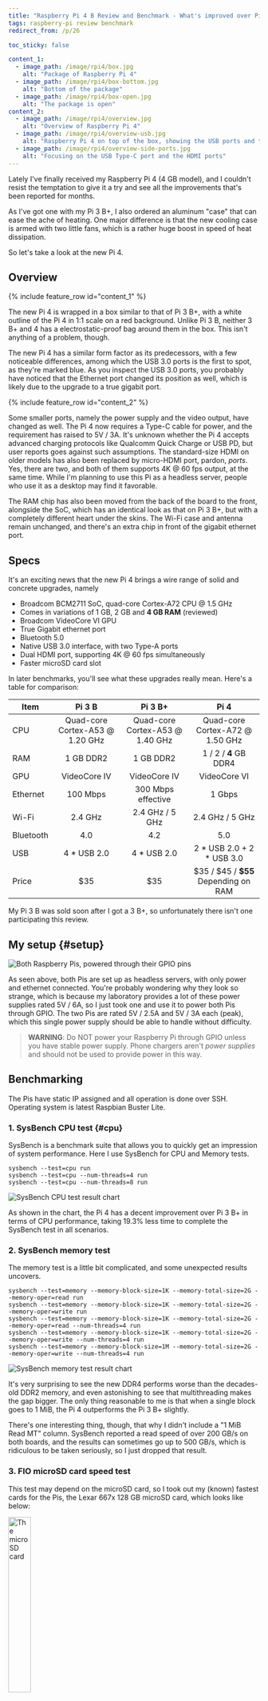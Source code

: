 ```yaml
---
title: "Raspberry Pi 4 B Review and Benchmark - What's improved over Pi 3 B+"
tags: raspberry-pi review benchmark
redirect_from: /p/26

toc_sticky: false

content_1:
  - image_path: /image/rpi4/box.jpg
    alt: "Package of Raspberry Pi 4"
  - image_path: /image/rpi4/box-bottom.jpg
    alt: "Bottom of the package"
  - image_path: /image/rpi4/box-open.jpg
    alt: "The package is open"
content_2:
  - image_path: /image/rpi4/overview.jpg
    alt: "Overview of Raspberry Pi 4"
  - image_path: /image/rpi4/overview-usb.jpg
    alt: "Raspberry Pi 4 on top of the box, showing the USB ports and the Ethernet port"
  - image_path: /image/rpi4/overview-side-ports.jpg
    alt: "Focusing on the USB Type-C port and the HDMI ports"
---
```


Lately I've finally received my Raspberry Pi 4 (4 GB model), and I couldn't resist the temptation to give it a try and see all the improvements that's been reported for months.

As I've got one with my Pi 3 B+, I also ordered an aluminum "case" that can ease the ache of heating. One major difference is that the new cooling case is armed with two little fans, which is a rather huge boost in speed of heat dissipation.

So let's take a look at the new Pi 4.

## Overview

{% include feature_row id="content_1" %}

The new Pi 4 is wrapped in a box similar to that of Pi 3 B+, with a white outline of the Pi 4 in 1:1 scale on a red background. Unlike Pi 3 B, neither 3 B+ and 4 has a electrostatic-proof bag around them in the box. This isn't anything of a problem, though.

The new Pi 4 has a similar form factor as its predecessors, with a few noticeable differences, among which the USB 3.0 ports is the first to spot, as they're marked blue. As you inspect the USB 3.0 ports, you probably have noticed that the Ethernet port changed its position as well, which is likely due to the upgrade to a true gigabit port.

{% include feature_row id="content_2" %}

Some smaller ports, namely the power supply and the video output, have changed as well. The Pi 4 now requires a Type-C cable for power, and the requirement has raised to 5V / 3A. It's unknown whether the Pi 4 accepts advanced charging protocols like Qualcomm Quick Charge or USB PD, but user reports goes against such assumptions. The standard-size HDMI on older models has also been replaced by micro-HDMI port, pardon, *ports*. Yes, there are two, and both of them supports 4K @ 60 fps output, at the same time. While I'm planning to use this Pi as a headless server, people who use it as a desktop may find it favorable.

The RAM chip has also been moved from the back of the board to the front, alongside the SoC, which has an identical look as that on Pi 3 B+, but with a completely different heart under the skins. The Wi-Fi case and antenna remain unchanged, and there's an extra chip in front of the gigabit ethernet port.

## Specs

It's an exciting news that the new Pi 4 brings a wire range of solid and concrete upgrades, namely

- Broadcom BCM2711 SoC, quad-core Cortex-A72 CPU @ 1.5 GHz
- Comes in variations of 1 GB, 2 GB and **4 GB RAM** (reviewed)
- Broadcom VideoCore VI GPU
- True Gigabit ethernet port
- Bluetooth 5.0
- Native USB 3.0 interface, with two Type-A ports
- Dual HDMI port, supporting 4K @ 60 fps simultaneously
- Faster microSD card slot

In later benchmarks, you'll see what these upgrades really mean. Here's a table for comparison:

| Item      |                Pi 3 B                |               Pi 3 B+                |                     Pi 4                     |
| --------- | :----------------------------------: | :----------------------------------: | :------------------------------------------: |
| CPU       | Quad-core<br />Cortex-A53 @ 1.20 GHz | Quad-core<br />Cortex-A53 @ 1.40 GHz |     Quad-core<br />Cortex-A72 @ 1.50 GHz     |
| RAM       |              1 GB DDR2               |              1 GB DDR2               |            1 / 2 / **4** GB DDR4             |
| GPU       |             VideoCore IV             |             VideoCore IV             |                 VideoCore VI                 |
| Ethernet  |               100 Mbps               |          300 Mbps effective          |                    1 Gbps                    |
| Wi-Fi     |               2.4 GHz                |           2.4 GHz / 5 GHz            |               2.4 GHz / 5 GHz                |
| Bluetooth |                 4.0                  |                 4.2                  |                     5.0                      |
| USB       |             4 \* USB 2.0             |             4 \* USB 2.0             |         2 \* USB 2.0 + 2 \* USB 3.0          |
| Price     |                 \$35                 |                 \$35                 | \$35 / \$45 / **\$55**<br />Depending on RAM |

My Pi 3 B was sold soon after I got a 3 B+, so unfortunately there isn't one participating this review.

## My setup {#setup}

![Both Raspberry Pis, powered through their GPIO pins](/image/rpi4/rpis-powered.jpg)

As seen above, both Pis are set up as headless servers, with only power and ethernet connected. You're probably wondering why they look so strange, which is because my laboratory provides a lot of these power supplies rated 5V / 6A, so I just took one and use it to power both Pis through GPIO. The two Pis are rated 5V / 2.5A and 5V / 3A each (peak), which this single power supply should be able to handle without difficulty.

> **WARNING**: Do NOT power your Raspberry Pi through GPIO unless you have stable power supply. Phone chargers aren't *power supplies* and should not be used to provide power in this way.

## Benchmarking

The Pis have static IP assigned and all operation is done over SSH. Operating system is latest Raspbian Buster Lite.

### 1. SysBench CPU test {#cpu}

SysBench is a benchmark suite that allows you to quickly get an impression of system performance. Here I use SysBench for CPU and Memory tests.

```shell
sysbench --test=cpu run
sysbench --test=cpu --num-threads=4 run
sysbench --test=cpu --num-threads=8 run
```

![SysBench CPU test result chart](/image/rpi4/chart/sysbench-cpu.png)

As shown in the chart, the Pi 4 has a decent improvement over Pi 3 B+ in terms of CPU performance, taking 19.3% less time to complete the SysBench test in all scenarios.

### 2. SysBench memory test

The memory test is a little bit complicated, and some unexpected results uncovers.

```shell
sysbench --test=memory --memory-block-size=1K --memory-total-size=2G --memory-oper=read run
sysbench --test=memory --memory-block-size=1K --memory-total-size=2G --memory-oper=write run
sysbench --test=memory --memory-block-size=1K --memory-total-size=2G --memory-oper=read --num-threads=4 run
sysbench --test=memory --memory-block-size=1K --memory-total-size=2G --memory-oper=write --num-threads=4 run
sysbench --test=memory --memory-block-size=1M --memory-total-size=2G --memory-oper=write --num-threads=4 run
```

![SysBench memory test result chart](/image/rpi4/chart/sysbench-memory.png)

It's very surprising to see the new DDR4 performs worse than the decades-old DDR2 memory, and even astonishing to see that multithreading makes the gap bigger. The only thing reasonable to me is that when a single block goes to 1 MiB, the Pi 4 outperforms the Pi 3 B+ slightly.

There's one interesting thing, though, that why I didn't include a "1 MiB Read MT" column. SysBench reported a read speed of over 200 GB/s on both boards, and the results can sometimes go up to 500 GB/s, which is ridiculous to be taken seriously, so I just dropped that result.

### 3. FIO microSD card speed test

This test may depend on the microSD card, so I took out my (known) fastest cards for the Pis, the Lexar 667x 128 GB microSD card, which looks like below:

<img src="/image/rpi4/microsd-card.jpg" alt="The microSD card" width="30%">

I use `fio` for the disk (microSD card) I/O performance testing tool. Because I'm familiar with Crystal DiskMark, I tuned the command-line options of `fio` to match the specs of CDM.

```shell
fio --loops=5 --size=500m --filename=fiotest.tmp --stonewall --ioengine=libaio --direct=1 \
  --name=SeqRead --bs=1m --rw=read \
  --name=SeqWrite --bs=1m --rw=write \
  --name=512Kread --bs=512k --rw=randread \
  --name=512Kwrite --bs=512k --rw=randwrite \
  --name=4KQD32read --bs=4k --iodepth=32 --rw=randread \
  --name=4KQD32write --bs=4k --iodepth=32 --rw=randwrite \
  --name=4Kread --bs=4k --rw=randread \
  --name=4Kwrite --bs=4k --rw=randwrite
```

![FIO microSD test result chart](/image/rpi4/chart/fio-microsd.png)

From the results we can see a huge boost on Pi 4, running 50% faster than its predecessor in many tests. This is probably the most useful upgrades on Pi 4, as the performance has always been constrained by the slow disk I/O.

### 4. p7zip benchmark

7-Zip has a built-in benchmarking tool, and so does its POSIX port `p7zip`. I use this tool to test the compression and decompression performance on the Pis.

```shell
7zr b -mmt1
7zr b
```

![p7zip benchmark result chart](/image/rpi4/chart/p7zip.png)

As [the help article](https://sevenzip.osdn.jp/chm/cmdline/commands/bench.htm) says, compression depends more on the throughput and latency of memory, which is likely the reason that the gap between the two Pis is bigger in compression test. After all, there's a boost of 1/3 in the p7zip test.

### 5. OpenSSL speed test

OpenSSL is the most prevalent crypto library, and it also has built-in speed test as well. The result is the fastest speed among all block sizes, which is always 16,384 bytes in all 4 tests.

```shell
openssl speed -evp aes-256-cbc
openssl speed -evp aes-256-gcm
openssl speed -evp sha1
openssl speed -evp sha256
```

![OpenSSL speed result chart](/image/rpi4/chart/openssl.png)

### 6. Network speed test

The Pi 4 upgraded the 300 Mbps Ethernet port to a true 1 Gbps port, which is a great benefit if you want to use it as an offline downloader or an NAS. Here I ran two tests about the network connectivity.

#### 6.1 cURL file download test

This one is simple: Use cURL to download a file from a LAN machine and see the speed.

![cURL download speed chart](/image/rpi4/chart/cURL.png)

The result isn't as expected: The Pi 4 failed to run at its true Gbps speed, while my x86 Linux box right beside it made it.

#### 6.2 NGINX performance test

Another common use case is to serve web content with NGINX (sorry, no Apache). I installed NGINX on both Pis, set `access_log off` and use Siege 4.0.4 on my x86 box to benchmark the servers.

```shell
siege -c 10 -r 1000 [host]
siege -c 25 -r 400 [host]
```

![Siege NGINX result chart](/image/rpi4/chart/nginx.png)

With the increase in both CPU performance and network speed, the new Pi 4 runs almost twice as efficient as the Pi 3 B+. Surely a good news for the websiters.

### 7. Application performance

I picked two of my favorite platforms, Python and Ruby (I'm not familiar with Node) for this test.

The Python test involves a stupid script taken from [this Stack Overflow answer](), and the time is taken as the result.

```python
def test():
    """Stupid test function"""
    lst = []
    for i in range(100):
        lst.append(i)

if __name__ == '__main__':
    import timeit
    print(timeit.timeit("test()", setup="from __main__ import test"))
```

The Ruby test is simpler: Using Jekyll to build this site and see the time taken.

![Application test result chart](/image/rpi4/chart/python-ruby.png)

The Ruby test is more balanced than the Python test, which is pure computational performance. As a result, the performance gap is smaller in the Ruby test.

Wait, that doesn't mean the Pi 4 would be a good platform for your bigger Python or Ruby project. The same tests run **10x faster** on my x86 Linux box (i7-8850H, 32 GB DDR4, NVMe SSD), running the Python script in 5 seconds and building my Jekyll site in 4 seconds. Well, you can't expect a beefy computer from only a board costing \$55, n'est-ce pas?

### 8. USB I/O performance

I took out my USB 3.1 SSD (assembled with a LiteOn L9M 512 GB and an enclosure case with VL716 SATA-to-USB adapter chip). However, as soon as I plug the SSD into either Pi, it powers down immediately. This later turns out to be the issue with power supply (GPIO pins can't pass enough power), so I came back the day after and started the Pis with power supply from the Micro USB / Type-C port. This time the Pi 3 B+ works correctly and ran through the `fio` test. The Pi 4, however, drops the SSD during the test due to power supply, *again*. I ended up powering the Pi through **both** Type-C and GPIO only to allow it to run the test on the SSD without power failure.

The power is a real issue this time, but putting it aside, let's look at the results:

```shell
fio --loops=5 --size=1g --filename=fiotest.tmp --stonewall --ioengine=libaio --direct=1 --name=SeqRead --bs=1m --rw=read --name=SeqWrite --bs=1m --rw=write
```

![FIO USB test result chart](/image/rpi4/chart/fio-usb.png)

That's impressive! The ever-upgraded USB 3.0 ports, even if not running at its top speed, is an exceptional lead over previous generations of Raspberry Pi. But before enjoying the turbo speed of the new USB ports, let's emphasize again that you need to take special care for your USB peripherals, especially those requiring just a little bit more power than others, like hard drives and SSDs. Rest assured, if the power issue is properly taken care of, utilizing these two ultra-speed USB ports would be a great benefit to your Pi-based NAS setup or whatever storage extension.

## Bottom line

Seen the marginal improvement from Raspberry Pi 3 B to 3 B+, the new Pi 4 is probably a banquet to most Pi enthusiasts. With the price remaining the same, the Pi 4 is a must-buy for everyone, even if you already have a Pi 3 B+. While there are downsides in power supply and cooling, they aren't much of a deal if you don't attach too many peripherals or put the Pi at constant high load.
